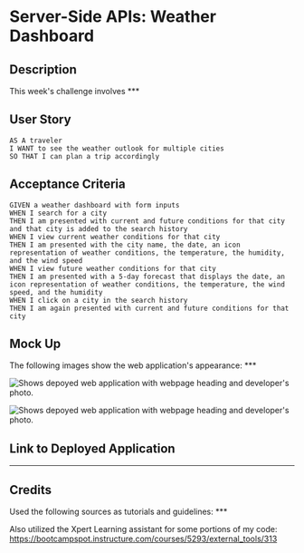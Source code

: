 # Server-Side APIs: Weather Dashboard

## Description

This week's challenge involves ***

## User Story

```
AS A traveler
I WANT to see the weather outlook for multiple cities
SO THAT I can plan a trip accordingly
```
## Acceptance Criteria

```
GIVEN a weather dashboard with form inputs
WHEN I search for a city
THEN I am presented with current and future conditions for that city and that city is added to the search history
WHEN I view current weather conditions for that city
THEN I am presented with the city name, the date, an icon representation of weather conditions, the temperature, the humidity, and the wind speed
WHEN I view future weather conditions for that city
THEN I am presented with a 5-day forecast that displays the date, an icon representation of weather conditions, the temperature, the wind speed, and the humidity
WHEN I click on a city in the search history
THEN I am again presented with current and future conditions for that city
```

## Mock Up
The following images show the web application's appearance: ***

![Shows depoyed web application with webpage heading and developer's photo.](assets/images/advanced-css-portfolio.png)

![Shows depoyed web application with webpage heading and developer's photo.](assets/images/advanced-css-portfolio.png)

## Link to Deployed Application

***

## Credits
Used the following sources as tutorials and guidelines: ***


Also utilized the Xpert Learning assistant for some portions of my code:
https://bootcampspot.instructure.com/courses/5293/external_tools/313
